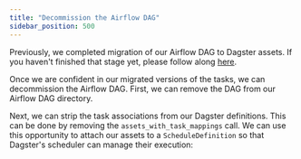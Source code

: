 ```yaml
---
title: "Decommission the Airflow DAG"
sidebar_position: 500
---
```


Previously, we completed migration of our Airflow DAG to Dagster assets. If you haven't finished that stage yet, please follow along [here](migrate).

Once we are confident in our migrated versions of the tasks, we can decommission the Airflow DAG. First, we can remove the DAG from our Airflow DAG directory.

Next, we can strip the task associations from our Dagster definitions. This can be done by removing the `assets_with_task_mappings` call. We can use this opportunity to attach our assets to a `ScheduleDefinition` so that Dagster's scheduler can manage their execution:

<CodeExample filePath="airlift-migration-tutorial/tutorial_example/dagster_defs/stages/standalone.py" language="python"/>